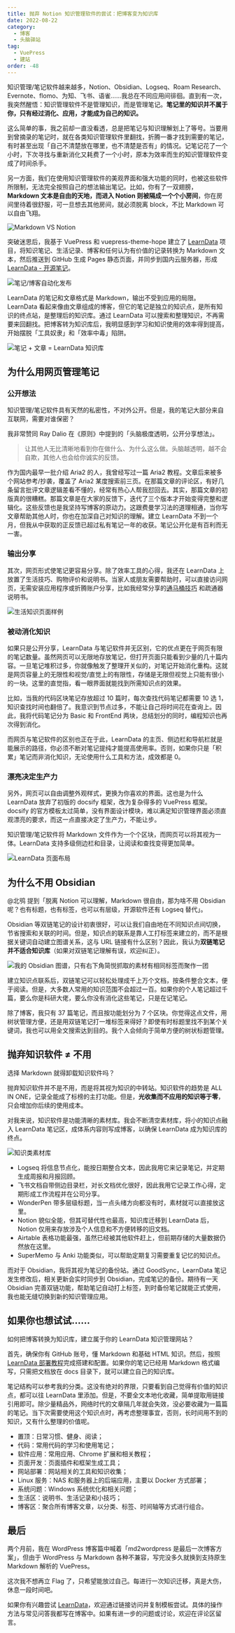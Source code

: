 ```yaml
---
title: 抛弃 Notion 知识管理软件的尝试：把博客变为知识库
date: 2022-08-22
category:
  - 博客
  - 头脑驿站
tag:
  - VuePress
  - 建站
order: -48
---
```


知识管理/笔记软件越来越多，Notion、Obsidian、Logseq、Roam Research、Evernote、flomo、为知、飞书、语雀……我总在不同应用间徘徊。直到有一次，我突然醒悟：知识管理软件不是管理知识，而是管理笔记。**笔记里的知识并不属于你，只有经过消化、应用，才能成为自己的知识。**

这么简单的事，我之前却一直没看透，总是把笔记与知识理解划上了等号。当要用到曾摘录的笔记时，就在各类知识管理软件里翻找，折腾一番才找到需要的笔记，有时甚至出现「自己不清楚放在哪里，也不清楚是否有」的情况。记笔记花了一个小时，下次寻找与重新消化又耗费了一个小时，原本为效率而生的知识管理软件变成了时间杀手。

另一方面，我们在使用知识管理软件的美观界面和强大功能的同时，也被这些软件所限制，无法完全按照自己的想法输出笔记。比如，你有了一双翅膀，**Markdown 文本是自由的天地，而进入 Notion 则被隔成一个个小房间**，你在房间里待着很舒服，可一旦想去其他房间，就必须脱离 block，不比 Markdown 可以自由飞翔。

![](https://img.newzone.top/2022-08-22-18-02-07.png "Markdown VS Notion")

突破迷思后，我基于 VuePress 和 vuepress-theme-hope 建立了 [LearnData](https://github.com/rockbenben/LearnData) 项目，将知识笔记、生活记录、博客和任何认为有价值的记录转换为 Markdown 文本，然后推送到 GitHub 生成 Pages 静态页面，并同步到国内云服务器，形成 [LearnData - 开源笔记](https://newzone.top/)。

![](https://img.newzone.top/2022-08-24-19-14-59.png "笔记/博客自动化发布")

LearnData 的笔记和文章格式是 Markdown，输出不受到应用的局限。LearnData 看起来像由文章组成的博客，但它的笔记是独立的知识点，是所有知识的终点站，是整理后的知识库。通过 LearnData 可以搜索和整理知识，不再需要来回翻找。把博客转为知识库后，我明显感到学习和知识使用的效率得到提高，开始摆脱「工具奴隶」和「效率中毒」陷阱。

![](https://img.newzone.top/2022-08-22-19-28-25.png "笔记 + 文章 = LearnData 知识库")

## 为什么用网页管理笔记

### 公开想法

知识管理/笔记软件具有天然的私密性，不对外公开。但是，我的笔记大部分来自互联网，需要对谁保密？

我非常赞同 Ray Dalio 在《原则》中提到的「头脑极度透明，公开分享想法」。

> 让其他人无比清晰地看到你在做什么、为什么这么做。头脑越透明，越不会自欺，其他人也会给你诚实的反馈。

作为国内最早一批介绍 Aria2 的人，我曾经写过一篇 Aria2 教程。文章后来被多个网站参考/抄袭，覆盖了 Aria2 某度搜索前三页。在那篇文章的评论区，有好几条留言批评文章逻辑差看不懂的，经常有热心人帮我怼回去。其实，那篇文章的初版真的很糟糕。那篇文章是在大家的反馈下，迭代了三个版本才开始变得完整和逻辑化。这些反馈也是我坚持写博客的原动力。这跟费曼学习法的道理相通，当你写文章帮助其他人时，你也在加深自己对知识的理解。建立 LearnData 不到一个月，但我从中获取的正反馈已超过私有笔记一年的收获。笔记公开化是有百利而无一害。

### 输出分享

其次，网页形式使笔记更容易分享。除了效率工具的心得，我还在 LearnData 上放置了生活技巧、购物评价和说明书。当家人或朋友需要帮助时，可以直接访问网页，无需安装应用程序或折腾账户分享，比如我经常分享的[通马桶技巧](https://newzone.top/family/Maintenance.html#通马桶) 和疏通器说明书。

![](https://img.newzone.top/2022-08-19-22-52-29.png "生活知识页面样例")

### 被动消化知识

如果只是公开分享，LearnData 与笔记软件并无区别，它的优点更在于网页有限的笔记数量。虽然网页可以无限地存放笔记，但打开页面只能看到少量的几十篇内容。一旦笔记堆积过多，你就像触发了整理开关似的，对笔记开始消化重构。这就是网页容量上的无限性和视觉/直觉上的有限性，存储是无限但视觉上只能有很小的一块。这里的直觉指，看一眼界面就能找到所需知识点的效果。

比如，当我的代码区块笔记存放超过 10 篇时，每次查找代码笔记都需要 10 选 1，知识查找时间也翻倍了。我意识到节点过多，不能让自己将时间花在查询上。因此，我将代码笔记分为 Basic 和 FrontEnd 两块，总结划分的同时，编程知识也再次得到消化。

而网页与笔记软件的区别也正在于此，LearnData 的主页、侧边栏和导航栏就是能展示的路径，你必须不断对笔记提纯才能提高使用率。否则，如果你只是「积累」笔记而非消化知识，无论使用什么工具和方法，成效都是 0。

### 漂亮决定生产力

另外，网页可以自由调整外观样式，更换为你喜欢的界面。这也是为什么 LearnData 放弃了初版的 docsify 框架，改为复杂得多的 VuePress 框架。docsify 的官方模板太过简单，没有界面设计模块，难以满足知识管理界面必须直观漂亮的要求，而这一点直接决定了生产力，不能让步。

知识管理/笔记软件将 Markdown 文件作为一个个区块，而网页可以将其视为一体。LearnData 支持多级侧边栏和目录，让阅读和查找变得更加简单。

![](https://img.newzone.top/2022-08-19-22-42-03.png "LearnData 页面布局")

## 为什么不用 Obsidian

@北鸮 提到「脱离 Notion 可以理解，Markdown 很自由，那为啥不用 Obsidian 呢？也有标题，也有标签，也可以有层级，开源软件还有 Logseq 替代」。

Obsidian 等双链笔记的设计初衷很好，可以让我们自由地在不同知识点间切换，节省搜索和关联的时间。但是，知识点的联系是靠人工打标签来建立的，而不是根据关键词自动建立图谱关系，这与 URL 链接有什么区别？因此，我认为**双链笔记并不适合知识库**（如果对双链笔记理解有误，欢迎纠正）。

![](https://img.newzone.top/2022-08-19-21-39-41.png?imageMogr2/thumbnail/500x "我的 Obsidian 图谱，只有右下角简悦抓取的素材有相同标签而聚作一团")

建立知识点联系后，双链笔记可以轻松处理成千上万个文档，按条件整合文本，便于阅读。但是，大多数人常用的知识范围不会超过一百。如果你的个人笔记超过千篇，要么你是科研大佬，要么你没有消化这些笔记，只是在记笔记。

除了博客，我只有 37 篇笔记，而且按功能划分为 7 个区块。你觉得这点文件，用树状管理方便，还是用双链笔记打一堆标签来得好？即使有时标题里找不到某个关键词，我也可以用全文搜索达到目的。我个人会倾向于简单方便的树状标题管理。

## 抛弃知识软件 ≠ 不用

选择 Markdown 就得卸载知识软件吗？

抛弃知识软件并不是不用，而是将其视为知识的中转站。知识软件的趋势是 ALL IN ONE，记录全能成了标榜的主打功能。但是，**光收集而不应用的知识等于零**，只会增加你后续的使用成本。

对我来说，知识软件是功能清晰的素材库。我会不断清空素材库，将小的知识点融入 LearnData 笔记区，成体系内容则写成博客，以确保 LearnData 成为知识库的终点。

![](https://img.newzone.top/2022-08-21-21-38-47.png "知识类素材库")

- Logseq 将信息节点化，能按日期整合文本，因此我用它来记录笔记，并定期生成周报和月报回顾。
- 飞书文档自带侧边目录栏，对长文档优化很好，因此我用它记录工作心得，定期形成工作流程并在公司分享。
- WonderPen 带多层级标题，当一点头绪方向都没有时，素材就可以直接放这里。
- Notion 貌似全能，但其可替代性也最高，知识库迁移到 LearnData 后，Notion 仅用来存放涉及个人信息和不方便转移的旧文档。
- Airtable 表格功能最强，虽然已经被其他软件赶上，但前期存储的大量数据仍然放在这里。
- SuperMemo 与 Anki 功能类似，可以帮助定期复习需要重复记忆的知识点。

而对于 Obsidian，我将其视为笔记的备份站。通过 GoodSync，LearnData 笔记发生修改后，相关更新会实时同步到 Obsidian，完成笔记的备份。期待有一天 Obsidian 完善双链功能，帮助笔记自动打上标签，到时备份笔记就能正式使用，我也能无缝切换到新的知识管理应用。

## 如果你也想试试……

如何把博客转换为知识库，建立属于你的 LearnData 知识管理网站？

首先，确保你有 GitHub 账号，懂 Markdown 和基础 HTML 知识。然后，按照 [LearnData 部署教程](https://newzone.top/#%F0%9F%94%A3-%E9%85%8D%E7%BD%AE-learndata)完成搭建和配置。如果你的笔记已经用 Markdown 格式编写，只需把文档放在 docs 目录下，就可以建立自己的知识库。

笔记结构可以参考我的分类。这没有绝对的界限，只要看到自己觉得有价值的知识点，都可以往 LearnData 里添加。但是，不要全文本地化收藏，简单提取用链接引用即可。除少量精品外，网络时代的文章隔几年就会失效，没必要收藏为一篇篇的笔记。当下次需要使用这个知识点时，再考虑整理事宜，否则，长时间用不到的知识，又有什么整理的价值呢。

- 置顶：日常习惯、健身、阅读；
- 代码：常用代码的学习和使用笔记；
- 软件应用：常用应用、Chrome 扩展和相关教程；
- 页面开发：页面插件和框架生成工具；
- 网站部署：网站相关的工具和知识收集；
- Linux 服务：NAS 和服务器上的后端应用，主要以 Docker 方式部署；
- 系统问题：Windows 系统优化和相关问题；
- 生活区：说明书、生活记录和小技巧；
- 博客区：聚合所有博客文章，以分类、标签、时间轴等方式进行组合。

## 最后

两个月前，我在 WordPress 博客篇中喊着「md2wordpress 是最后一次博客方案」，但由于 WordPress 与 Markdown 各种不兼容，写完没多久就换到支持原生 Markdown 解析的 VuePress。

这次我不想再立 Flag 了，只希望能放过自己。每进行一次知识迁移，真是大伤，休息一段时间吧。

如果你有兴趣尝试 [LearnData](https://newzone.top/)，欢迎通过链接访问并复制模板尝试。具体的操作方法与常见问答我都写在博客中。如果有进一步的问题或讨论，欢迎在评论区留言。
